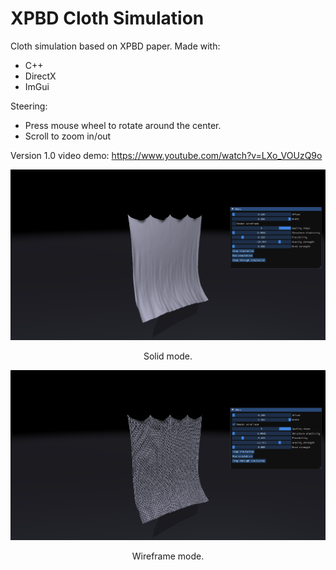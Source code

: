 # XPBD Cloth Simulation

Cloth simulation based on XPBD paper.
Made with:
- C++
- DirectX
- ImGui

Steering:
- Press mouse wheel to rotate around the center.
- Scroll to zoom in/out

Version 1.0 video demo: https://www.youtube.com/watch?v=LXo_VOUzQ9o

![Solid Image](./images/Solid.png)
<p align="center">Solid mode.</p>

![Wireframe Image](./images/Wireframe.png)
<p align="center">Wireframe mode.</p>